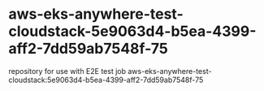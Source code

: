 # aws-eks-anywhere-test-cloudstack-5e9063d4-b5ea-4399-aff2-7dd59ab7548f-75
repository for use with E2E test job aws-eks-anywhere-test-cloudstack:5e9063d4-b5ea-4399-aff2-7dd59ab7548f-75
